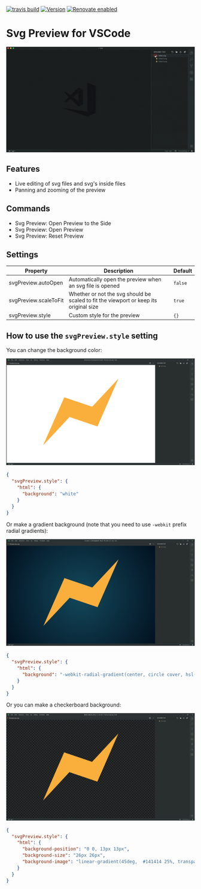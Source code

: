 [![travis build](https://img.shields.io/travis/com/SimonSiefke/vscode-svg-preview.svg?style=flat-square)](https://travis-ci.com/SimonSiefke/vscode-svg-preview) [![Version](https://vsmarketplacebadge.apphb.com/version/SimonSiefke.svg-preview.svg)](https://marketplace.visualstudio.com/items?itemName=SimonSiefke.svg-preview) [![Renovate enabled](https://img.shields.io/badge/renovate-enabled-brightgreen.svg)](https://renovatebot.com/)

# Svg Preview for VSCode

![demo](./demo_images/demo.gif)

<!-- TODO need to figure out why animation is restarted so often / prevent unnecessary updates -->
<!-- TODO update content when just opened / handle active text editor before extension is activated-->
<!-- TODO vscode live share -->
<!-- TODO rename reset to reload? -->
<!-- TODO don't zoom/pan outside of the window -->
<!-- TODO improve external css -->
<!-- TODO add tests -->
<!-- TODO make packages more independent of each other (eslint, tsconfig etc.) -->
<!-- TODO better demo gif -->
<!-- TODO bug with commented out </svg> inside html/js etc -->
<!-- TODO bug open svg, open preview, close svg, open other svg (title changes), switch to preview -> content not updated -->
<!-- TODO sometimes buggy when new version is installed -->
<!-- TODO bug: right click, open preview, only shows small preview instead of large -->

## Features

- Live editing of svg files and svg's inside files
- Panning and zooming of the preview

## Commands

- Svg Preview: Open Preview to the Side
- Svg Preview: Open Preview
- Svg Preview: Reset Preview

## Settings

| Property | Description | Default |
| --- | --- | --- |
| svgPreview.autoOpen | Automatically open the preview when an svg file is opened | `false` |
| svgPreview.scaleToFit | Whether or not the svg should be scaled to fit the viewport or keep its original size | `true` |
| svgPreview.style | Custom style for the preview | `{}` |

## How to use the `svgPreview.style` setting

You can change the background color:

![demo of the svg preview with white background](./demo_images/demo_white_background.png)

```json
{
  "svgPreview.style": {
    "html": {
      "background": "white"
    }
  }
}
```

Or make a gradient background (note that you need to use `-webkit` prefix radial gradients):

![demo of the svg preview with a blue gradient background](./demo_images/demo_gradient_background.png)

```json
{
  "svgPreview.style": {
    "html": {
      "background": "-webkit-radial-gradient(center, circle cover, hsl(195, 80%, 20%) 0%,hsl(220, 100%, 5%) 100%)"
    }
  }
}
```

Or you can make a checkerboard background:

![demo of the svg preview with a checkerboard pattern background](./demo_images/demo_checkerboard_background.png)

```json
{
  "svgPreview.style": {
    "html": {
      "background-position": "0 0, 13px 13px",
      "background-size": "26px 26px",
      "background-image": "linear-gradient(45deg,  #141414 25%, transparent 25%, transparent 75%, #141414 75%, #141414), linear-gradient(45deg, #141414 25%, transparent 25%, transparent 75%, #141414 75%, #141414)"
    }
  }
}
```

